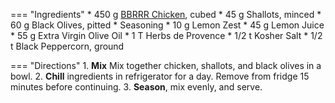 === "Ingredients"
    * 450 g [BBRRR Chicken](../../entrees/poultry/bbrrr-chicken.md), cubed
    * 45 g Shallots, minced
    * 60 g Black Olives, pitted
    * Seasoning
        * 10 g Lemon Zest
        * 45 g Lemon Juice
        * 55 g Extra Virgin Olive Oil
        * 1 T Herbs de Provence
        * 1/2 t Kosher Salt
        * 1/2 t Black Peppercorn, ground

=== "Directions"
    1. **Mix** Mix together chicken, shallots, and black olives in a bowl.
    2. **Chill** ingredients in refrigerator for a day. Remove from fridge 15 minutes before continuing.
    3. **Season**, mix evenly, and serve.

[^1]: {{ cite.bittman_how_to_cook_everything }}
